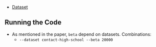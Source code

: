 - [Dataset](https://www.cs.cornell.edu/~arb/data/)


## Running the Code
* As mentioned in the paper, `beta` depend on datasets. Combinations:
    * `--dataset contact-high-school --beta 20000`
